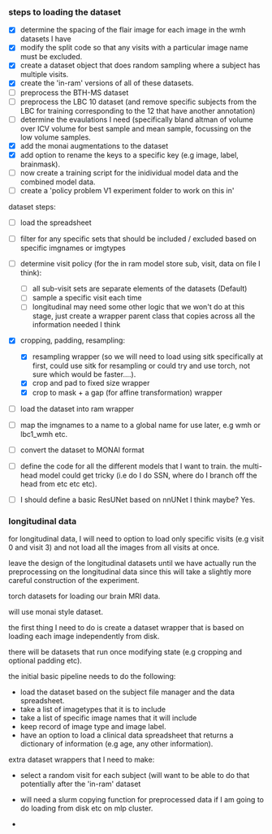 ### steps to loading the dataset

- [x] determine the spacing of the flair image for each image in the wmh datasets I have
- [x] modify the split code so that any visits with a particular image name must be excluded.
- [x] create a dataset object that does random sampling where a subject has multiple visits.
- [x] create the 'in-ram' versions of all of these datasets.
- [ ] preprocess the BTH-MS dataset
- [ ] preprocess the LBC 10 dataset (and remove specific subjects from the LBC for training corresponding to the 12 that have another annotation)
- [ ] determine the evaulations I need (specifically bland altman of volume over ICV volume for best sample and mean sample, focussing on the low volume samples.
- [x] add the monai augmentations to the dataset
- [x] add option to rename the keys to a specific key (e.g image, label, brainmask).
- [ ] now create a training script for the inidividual model data and the combined model data.
- [ ] create a 'policy problem V1 experiment folder to work on this in'

dataset steps:
- [ ] load the spreadsheet
- [ ] filter for any specific sets that should be included / excluded based on specific imgnames or imgtypes
- [ ] determine visit policy (for the in ram model store sub, visit, data on file I think):
    - [ ] all sub-visit sets are separate elements of the datasets (Default)
    - [ ] sample a specific visit each time
    - [ ] longitudinal may need some other logic that we won't do at this stage, just create a wrapper parent class that copies across all the information needed I think
- [x] cropping, padding, resampling:
    - [x] resampling wrapper (so we will need to load using sitk specifically at first, could use sitk for resampling or could try and use torch, not sure which would be faster....).
    - [x] crop and pad to fixed size wrapper
    - [x] crop to mask + a gap (for affine transformation) wrapper
- [ ] load the dataset into ram wrapper
- [ ] map the imgnames to a name to a global name for use later, e.g wmh or lbc1_wmh etc.
- [ ] convert the dataset to MONAI format

- [ ] define the code for all the different models that I want to train. the multi-head model could get tricky (i.e do I do SSN, where do I branch off the head from etc etc etc).
- [ ] I should define a basic ResUNet based on nnUNet I think maybe? Yes.

### longitudinal data
for longitudinal data, I will need to option to load only specific visits (e.g visit 0 and visit 3) and not load all the images from all visits at once.

leave the design of the longitudinal datasets until we have actually run the preprocessing on the longitudinal data since this will take a slightly more careful construction of the experiment.

torch datasets for loading our brain MRI data.

will use monai style dataset.

the first thing I need to do is create a dataset wrapper that is based on loading each image independently from disk.

there will be datasets that run once modifying state (e.g cropping and optional padding etc).

the initial basic pipeline needs to do the following:

- load the dataset based on the subject file manager and the data spreadsheet.
- take a list of imagetypes that it is to include
- take a list of specific image names that it will include
- keep record of image type and image label.
- have an option to load a clinical data spreadsheet that returns a dictionary of information (e.g age, any other information).

extra dataset wrappers that I need to make:

- select a random visit for each subject (will want to be able to do that potentially after the 'in-ram' dataset
- will need a slurm copying function for preprocessed data if I am going to do loading from disk etc on mlp cluster.

- 